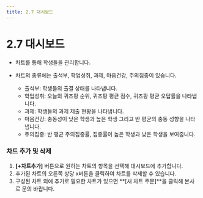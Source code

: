 ```yaml
---
title: 2.7 대시보드
---
```

# 2.7 대시보드

* 차트를 통해 학생들을 관리합니다.
* 차트의 종류에는 출석부, 학업성취, 과제, 마음건강, 주의집중이 있습니다.

  * 출석부: 학생들의 출결 상태를 나타냅니다.
  * 학업성취: 오늘의 퀴즈팡 순위, 퀴즈팡 평균 점수, 퀴즈팡 평균 오답률을 나타냅니다.
  * 과제: 학생들의 과제 제출 현황을 나타냅니다.
  * 마음건강: 충동성이 낮은 학생과 높은 학생 그리고 반 평균의 충동 성향을 나타냅니다.
  * 주의집중: 반 평균 주의집중률, 집중률이 높은 학생과 낮은 학생을 보여줍니다.

### 차트 추가 및 삭제

1. **\[+차트추가]** 버튼으로 원하는 차트의 항목을 선택해 대시보드에 추가합니다. 
2. 추가된 차트의 오른쪽 상당 x버튼을 클릭하여 차트를 삭제할 수 있습니다.
3. 구성된 차트 외에 추가로 필요한 차트가 있으면 **\[새 차트 주문]**을 클릭해 본사로 문의 바랍니다.
